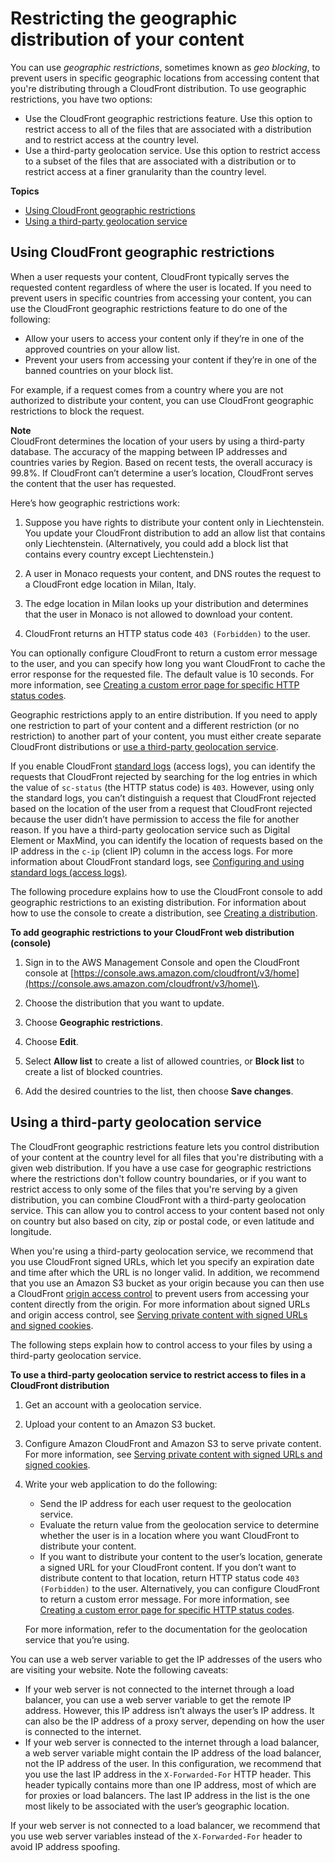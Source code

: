 # Restricting the geographic distribution of your content<a name="georestrictions"></a>

You can use *geographic restrictions*, sometimes known as *geo blocking*, to prevent users in specific geographic locations from accessing content that you're distributing through a CloudFront distribution\. To use geographic restrictions, you have two options:
+ Use the CloudFront geographic restrictions feature\. Use this option to restrict access to all of the files that are associated with a distribution and to restrict access at the country level\.
+ Use a third\-party geolocation service\. Use this option to restrict access to a subset of the files that are associated with a distribution or to restrict access at a finer granularity than the country level\.

**Topics**
+ [Using CloudFront geographic restrictions](#georestrictions-cloudfront)
+ [Using a third\-party geolocation service](#georestrictions-geolocation-service)

## Using CloudFront geographic restrictions<a name="georestrictions-cloudfront"></a>

When a user requests your content, CloudFront typically serves the requested content regardless of where the user is located\. If you need to prevent users in specific countries from accessing your content, you can use the CloudFront geographic restrictions feature to do one of the following:
+ Allow your users to access your content only if they’re in one of the approved countries on your allow list\.
+ Prevent your users from accessing your content if they’re in one of the banned countries on your block list\.

For example, if a request comes from a country where you are not authorized to distribute your content, you can use CloudFront geographic restrictions to block the request\.

**Note**  
CloudFront determines the location of your users by using a third\-party database\. The accuracy of the mapping between IP addresses and countries varies by Region\. Based on recent tests, the overall accuracy is 99\.8%\. If CloudFront can’t determine a user’s location, CloudFront serves the content that the user has requested\.

Here’s how geographic restrictions work:

1. Suppose you have rights to distribute your content only in Liechtenstein\. You update your CloudFront distribution to add an allow list that contains only Liechtenstein\. \(Alternatively, you could add a block list that contains every country except Liechtenstein\.\)

1. A user in Monaco requests your content, and DNS routes the request to a CloudFront edge location in Milan, Italy\.

1. The edge location in Milan looks up your distribution and determines that the user in Monaco is not allowed to download your content\.

1. CloudFront returns an HTTP status code `403 (Forbidden)` to the user\.

You can optionally configure CloudFront to return a custom error message to the user, and you can specify how long you want CloudFront to cache the error response for the requested file\. The default value is 10 seconds\. For more information, see [Creating a custom error page for specific HTTP status codes](GeneratingCustomErrorResponses.md#creating-custom-error-pages)\.

Geographic restrictions apply to an entire distribution\. If you need to apply one restriction to part of your content and a different restriction \(or no restriction\) to another part of your content, you must either create separate CloudFront distributions or [use a third\-party geolocation service](#georestrictions-geolocation-service)\.

If you enable CloudFront [standard logs](AccessLogs.md) \(access logs\), you can identify the requests that CloudFront rejected by searching for the log entries in which the value of `sc-status` \(the HTTP status code\) is `403`\. However, using only the standard logs, you can’t distinguish a request that CloudFront rejected based on the location of the user from a request that CloudFront rejected because the user didn’t have permission to access the file for another reason\. If you have a third\-party geolocation service such as Digital Element or MaxMind, you can identify the location of requests based on the IP address in the `c-ip` \(client IP\) column in the access logs\. For more information about CloudFront standard logs, see [Configuring and using standard logs \(access logs\)](AccessLogs.md)\.

The following procedure explains how to use the CloudFront console to add geographic restrictions to an existing distribution\. For information about how to use the console to create a distribution, see [Creating a distribution](distribution-web-creating-console.md)\.<a name="restrictions-geo-procedure"></a>

**To add geographic restrictions to your CloudFront web distribution \(console\)**

1. Sign in to the AWS Management Console and open the CloudFront console at [https://console.aws.amazon.com/cloudfront/v3/home](https://console.aws.amazon.com/cloudfront/v3/home)\.

1. Choose the distribution that you want to update\.

1. Choose **Geographic restrictions**\.

1. Choose **Edit**\.

1. Select **Allow list** to create a list of allowed countries, or **Block list** to create a list of blocked countries\.

1. Add the desired countries to the list, then choose **Save changes**\.

## Using a third\-party geolocation service<a name="georestrictions-geolocation-service"></a>

The CloudFront geographic restrictions feature lets you control distribution of your content at the country level for all files that you're distributing with a given web distribution\. If you have a use case for geographic restrictions where the restrictions don't follow country boundaries, or if you want to restrict access to only some of the files that you're serving by a given distribution, you can combine CloudFront with a third\-party geolocation service\. This can allow you to control access to your content based not only on country but also based on city, zip or postal code, or even latitude and longitude\.

When you're using a third\-party geolocation service, we recommend that you use CloudFront signed URLs, which let you specify an expiration date and time after which the URL is no longer valid\. In addition, we recommend that you use an Amazon S3 bucket as your origin because you can then use a CloudFront [origin access control](private-content-restricting-access-to-s3.md) to prevent users from accessing your content directly from the origin\. For more information about signed URLs and origin access control, see [Serving private content with signed URLs and signed cookies](PrivateContent.md)\.

The following steps explain how to control access to your files by using a third\-party geolocation service\.

**To use a third\-party geolocation service to restrict access to files in a CloudFront distribution**

1. Get an account with a geolocation service\.

1. Upload your content to an Amazon S3 bucket\.

1. Configure Amazon CloudFront and Amazon S3 to serve private content\. For more information, see [Serving private content with signed URLs and signed cookies](PrivateContent.md)\.

1. Write your web application to do the following:
   + Send the IP address for each user request to the geolocation service\.
   + Evaluate the return value from the geolocation service to determine whether the user is in a location where you want CloudFront to distribute your content\.
   + If you want to distribute your content to the user’s location, generate a signed URL for your CloudFront content\. If you don’t want to distribute content to that location, return HTTP status code `403 (Forbidden)` to the user\. Alternatively, you can configure CloudFront to return a custom error message\. For more information, see [Creating a custom error page for specific HTTP status codes](GeneratingCustomErrorResponses.md#creating-custom-error-pages)\.

   For more information, refer to the documentation for the geolocation service that you’re using\.

You can use a web server variable to get the IP addresses of the users who are visiting your website\. Note the following caveats:
+ If your web server is not connected to the internet through a load balancer, you can use a web server variable to get the remote IP address\. However, this IP address isn’t always the user’s IP address\. It can also be the IP address of a proxy server, depending on how the user is connected to the internet\.
+ If your web server is connected to the internet through a load balancer, a web server variable might contain the IP address of the load balancer, not the IP address of the user\. In this configuration, we recommend that you use the last IP address in the `X-Forwarded-For` HTTP header\. This header typically contains more than one IP address, most of which are for proxies or load balancers\. The last IP address in the list is the one most likely to be associated with the user’s geographic location\.

If your web server is not connected to a load balancer, we recommend that you use web server variables instead of the `X-Forwarded-For` header to avoid IP address spoofing\.